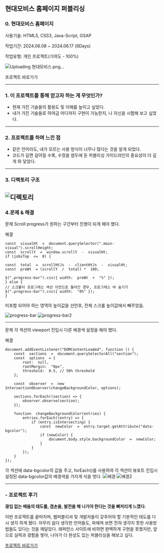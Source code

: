 ## 현대모비스 홈페이지 퍼블리싱 

### 0. 현대모비스 홈페이지

사용기술: HTML5, CSS3, Java-Script, GSAP

작업기간: 2024.06.08 ~ 2024.06.17 (9Days)

작업유형: 개인 프로젝트(기여도 - 100%)

![Uploading 현대모비스.png…]()


<a href="http://127.0.0.1:5500/index.html" target="_blank" style="text-decoration: none;">프로젝트 바로가기</a>

---

### 1. 이 프로젝트를 통해 얻고자 하는 게 무엇인가?

 

 - 현재 가진 기술들의 활용도 및 이해를 높이고 싶었다.
 - 내가 가진 기술들로 하여금 어디까지 구현이 가능한지, 나 자신을 시험해 보고 싶었다.

---
### 2. 프로젝트를 하며 느낀 점

 - 같은 언어라도, 내가 모르는 사용 방식이 너무나 많다는 것을 알게 되었다.
 - 코드가 길면 길어질 수록, 수정을 염두에 둔 퍼블리싱 가이드라인의 중요성이 더 깊게 와 닿았다.

---
### 3. 디렉토리 구조
![디렉토리](https://github.com/Minseong0000/adsf/assets/160007497/f88c2fe9-f931-4892-a5d0-5b8188ccb5e9)
---
### 4.문제 & 해결

문제
Scroll progress가 원하는 구간부터  진행이 되게 해야 했다.

해결

    const  visualHt  =  document.querySelector(".main-visual").scrollHeight;
    const  scrollY  =  window.scrollY  -  visualHt;
    if (jobsTop  <=  0) {
    
    const  total  =  scrollHtJs  -  clientHtJs  -  visualHt;
    const  preWt  = (scrollY  /  total) *  100;
    
    $(".progress-bar").css({ width:  preWt  +  "%" });
    } else {
    // 스크롤이 프로그래스 섹션 이전으로 돌아간 경우, 프로그레스 바 숨기기
    $(".progress-bar").css({ width:  "0%" });
    }

미포함 되어야 하는 영역의 높이값을 선언후, 전체 스크롤 높이값에서 빼주었음.  

![progress-bar](https://github.com/Minseong0000/adsf/assets/160007497/0b2e2d24-2bc9-4e89-b391-e4bbb98dbde2)
![progress-bar2](https://github.com/Minseong0000/adsf/assets/160007497/819f6533-932c-41be-b7fa-b305dcbb6803)

---

문제 
각 섹션의 viewport 진입시 다른 배경색 설정을 해야 했다. 

해결

    document.addEventListener("DOMContentLoaded", function () {
	    const  sections  =  document.querySelectorAll("section");
	    const  options  = {
		    root:  null,
		    rootMargin:  "0px",
		    threshold:  0.5, // 50% threshold
		};
    
	    const  observer  =  new  IntersectionObserver(changeBackgroundColor, options);
   
	    sections.forEach((section) => {
		    observer.observe(section);
	    });

	    function  changeBackgroundColor(entries) {
		    entries.forEach((entry) => {
			    if (entry.isIntersecting) {
				    const  newColor  =  entry.target.getAttribute("data-bgcolor");
				    if (newColor) {
					    document.body.style.backgroundColor  =  newColor;
					}  
				}
			});
		}
	});	

각 섹션에 data-bgcolor의 값을 주고, forEach()를 사용하여 각 섹션이 뷰포트 진입시 설정된 data-bgcolor값의 배경색을 가지게 식을 썻다.
![배경](https://github.com/Minseong0000/adsf/assets/160007497/8780d19d-a6b3-4d2e-8418-283d3082b745)
![배경2](https://github.com/Minseong0000/adsf/assets/160007497/135eeafa-c1e6-4c26-9a89-2728e0510adb)


---
### - 프로젝트 후기

**끊임 없는 배움의 태도를, 겸손을, 발전을 해 나가야 한다는 것을 뼈저리게 느꼈다.**

이번 프로젝트를 끝마치며, 웹퍼블리셔 및 개발자들이 갖추어야 할 기본적인 태도를 다시 생각 하게 됐다. 아무리 쉽다 생각한 언어들도, 파헤쳐 보면 전혀 생각지 못한 사용방법들도 있다는 것을 깨달았다. 래퍼런스 사이트에 비하면 완벽하게 구현을 못했지만, 앞으로 실력과 경험을 쌓아, 나아가 더 완성도 있는 퍼블리싱을 해보고 싶다.



[프로젝트 바로가기](file:///C:/Users/G7/Desktop/%ED%98%84%EB%8C%80%EB%AA%A8%EB%B9%84%EC%8A%A4/adsf/index.html)
